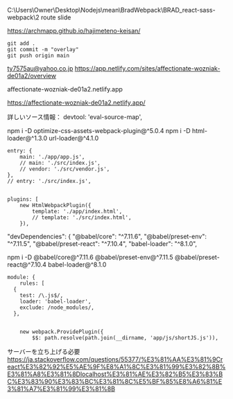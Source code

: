 C:\Users\Owner\Desktop\Nodejs\mean\BradWebpack\BRAD_react-sass-webpack\2 route slide

https://archmapp.github.io/hajimeteno-keisan/

	git add .
	git commit -m "overlay"
	git push origin main


ty7575au@yahoo.co.jp
https://app.netlify.com/sites/affectionate-wozniak-de01a2/overview

affectionate-wozniak-de01a2.netlify.app

https://affectionate-wozniak-de01a2.netlify.app/



詳しいソース情報：
devtool: 'eval-source-map',


npm i -D optimize-css-assets-webpack-plugin@^5.0.4
npm i -D html-loader@^1.3.0 url-loader@^4.1.0

	entry: {
		main: './app/app.js',
		// main: './src/index.js',
		// vendor: './src/vendor.js',
	},
	// entry: './src/index.js',


	plugins: [
		new HtmlWebpackPlugin({
			template: './app/index.html',
			// template: './src/index.html',
		}),


  "devDependencies": {
    "@babel/core": "^7.11.6",
    "@babel/preset-env": "^7.11.5",
    "@babel/preset-react": "^7.10.4",
    "babel-loader": "^8.1.0",

npm i -D @babel/core@^7.11.6 @babel/preset-env@^7.11.5 @babel/preset-react@^7.10.4 babel-loader@^8.1.0

	module: {
		rules: [
      {
        test: /\.js$/,
        loader: 'babel-loader',
        exclude: /node_modules/,
      },


		new webpack.ProvidePlugin({
			$$: path.resolve(path.join(__dirname, 'app/js/shortJS.js')),


サーバーを立ち上げる必要
https://ja.stackoverflow.com/questions/55377/%E3%81%AA%E3%81%9Creact%E3%82%92%E5%AE%9F%E8%A1%8C%E3%81%99%E3%82%8B%E3%81%A8%E3%81%8Dlocalhost%E3%81%AE%E3%82%B5%E3%83%BC%E3%83%90%E3%83%BC%E3%81%8C%E5%BF%85%E8%A6%81%E3%81%A7%E3%81%99%E3%81%8B